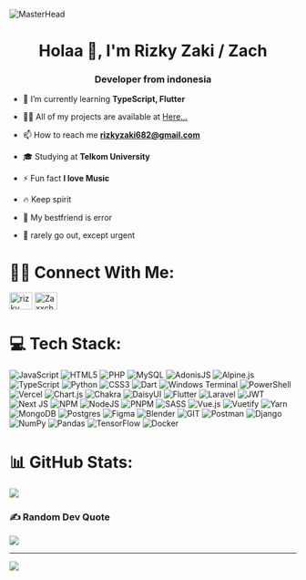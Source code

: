 ![MasterHead](https://visme.co/blog/wp-content/uploads/2020/03/animation-software-header-wide.gif)
<h1 align="center">Holaa 👋, I'm Rizky Zaki / Zach</h1>
<h3 align="center">Developer from indonesia</h3>

- 🌱 I’m currently learning **TypeScript, Flutter**

- 👨‍💻 All of my projects are available at <a href="https://zach-me.vercel.app" target="blank">Here...</a>

- 📫 How to reach me **rizkyzaki682@gmail.com**

- 🎓️ Studying at **Telkom University**

- ⚡ Fun fact **I love Music**

- 🔥 Keep spirit 

- 🤝 My bestfriend is error

- 🏡 rarely go out, except urgent

# 🙌🏻 Connect With Me:
<p align="left">
<a href="https://linkedin.com/in/rizky" target="blank"><img align="center" src="https://raw.githubusercontent.com/rahuldkjain/github-profile-readme-generator/master/src/images/icons/Social/linked-in-alt.svg" alt="rizky zaki" height="30" width="40" /></a>
<a href="https://discord.gg/Zaxxch#3289" target="blank"><img align="center" src="https://raw.githubusercontent.com/rahuldkjain/github-profile-readme-generator/master/src/images/icons/Social/discord.svg" alt="Zaxxch#3289" height="30" width="40" /></a>
</p>

# 💻 Tech Stack:
![JavaScript](https://img.shields.io/badge/javascript-%23323330.svg?style=for-the-badge&logo=javascript&logoColor=%23F7DF1E) ![HTML5](https://img.shields.io/badge/html5-%23E34F26.svg?style=for-the-badge&logo=html5&logoColor=white) ![PHP](https://img.shields.io/badge/php-%23777BB4.svg?style=for-the-badge&logo=php&logoColor=white) ![MySQL](https://img.shields.io/badge/mysql-4479A1.svg?style=for-the-badge&logo=mysql&logoColor=white) ![AdonisJS](https://img.shields.io/badge/adonisjs-%23220052.svg?style=for-the-badge&logo=adonisjs&logoColor=white) ![Alpine.js](https://img.shields.io/badge/alpinejs-white.svg?style=for-the-badge&logo=alpinedotjs&logoColor=%238BC0D0) ![TypeScript](https://img.shields.io/badge/typescript-%23007ACC.svg?style=for-the-badge&logo=typescript&logoColor=white) ![Python](https://img.shields.io/badge/python-3670A0?style=for-the-badge&logo=python&logoColor=ffdd54) ![CSS3](https://img.shields.io/badge/css3-%231572B6.svg?style=for-the-badge&logo=css3&logoColor=white) ![Dart](https://img.shields.io/badge/dart-%230175C2.svg?style=for-the-badge&logo=dart&logoColor=white) ![Windows Terminal](https://img.shields.io/badge/Windows%20Terminal-%234D4D4D.svg?style=for-the-badge&logo=windows-terminal&logoColor=white) ![PowerShell](https://img.shields.io/badge/PowerShell-%235391FE.svg?style=for-the-badge&logo=powershell&logoColor=white) ![Vercel](https://img.shields.io/badge/vercel-%23000000.svg?style=for-the-badge&logo=vercel&logoColor=white) ![Chart.js](https://img.shields.io/badge/chart.js-F5788D.svg?style=for-the-badge&logo=chart.js&logoColor=white) ![Chakra](https://img.shields.io/badge/chakra-%234ED1C5.svg?style=for-the-badge&logo=chakraui&logoColor=white) ![DaisyUI](https://img.shields.io/badge/daisyui-5A0EF8?style=for-the-badge&logo=daisyui&logoColor=white) ![Flutter](https://img.shields.io/badge/Flutter-%2302569B.svg?style=for-the-badge&logo=Flutter&logoColor=white) ![Laravel](https://img.shields.io/badge/laravel-%23FF2D20.svg?style=for-the-badge&logo=laravel&logoColor=white) ![JWT](https://img.shields.io/badge/JWT-black?style=for-the-badge&logo=JSON%20web%20tokens) ![Next JS](https://img.shields.io/badge/Next-black?style=for-the-badge&logo=next.js&logoColor=white) ![NPM](https://img.shields.io/badge/NPM-%23CB3837.svg?style=for-the-badge&logo=npm&logoColor=white) ![NodeJS](https://img.shields.io/badge/node.js-6DA55F?style=for-the-badge&logo=node.js&logoColor=white) ![PNPM](https://img.shields.io/badge/pnpm-%234a4a4a.svg?style=for-the-badge&logo=pnpm&logoColor=f69220) ![SASS](https://img.shields.io/badge/SASS-hotpink.svg?style=for-the-badge&logo=SASS&logoColor=white) ![Vue.js](https://img.shields.io/badge/vue.js-%2335495e.svg?style=for-the-badge&logo=vuedotjs&logoColor=%234FC08D) ![Vuetify](https://img.shields.io/badge/Vuetify-1867C0?style=for-the-badge&logo=vuetify&logoColor=AEDDFF) ![Yarn](https://img.shields.io/badge/yarn-%232C8EBB.svg?style=for-the-badge&logo=yarn&logoColor=white) ![MongoDB](https://img.shields.io/badge/MongoDB-%234ea94b.svg?style=for-the-badge&logo=mongodb&logoColor=white) ![Postgres](https://img.shields.io/badge/postgres-%23316192.svg?style=for-the-badge&logo=postgresql&logoColor=white) ![Figma](https://img.shields.io/badge/figma-%23F24E1E.svg?style=for-the-badge&logo=figma&logoColor=white) ![Blender](https://img.shields.io/badge/blender-%23F5792A.svg?style=for-the-badge&logo=blender&logoColor=white) ![GIT](https://img.shields.io/badge/Git-fc6d26?style=for-the-badge&logo=git&logoColor=white) ![Postman](https://img.shields.io/badge/Postman-FF6C37?style=for-the-badge&logo=postman&logoColor=white) ![Django](https://img.shields.io/badge/django-%23092E20.svg?style=for-the-badge&logo=django&logoColor=white) ![NumPy](https://img.shields.io/badge/numpy-%23013243.svg?style=for-the-badge&logo=numpy&logoColor=white) ![Pandas](https://img.shields.io/badge/pandas-%23150458.svg?style=for-the-badge&logo=pandas&logoColor=white) ![TensorFlow](https://img.shields.io/badge/TensorFlow-%23FF6F00.svg?style=for-the-badge&logo=TensorFlow&logoColor=white) ![Docker](https://img.shields.io/badge/docker-%230db7ed.svg?style=for-the-badge&logo=docker&logoColor=white)


 # 📊 GitHub Stats:

 ![](https://github-readme-streak-stats.herokuapp.com/?user=RizkyZaki&theme=dark&hide_border=false)<br/>

### ✍️ Random Dev Quote
![](https://quotes-github-readme.vercel.app/api?type=horizontal&theme=radical)

---
[![](https://visitcount.itsvg.in/api?id=RizkyZaki&icon=0&color=0)](https://visitcount.itsvg.in)

<!-- Proudly created with GPRM ( https://gprm.itsvg.in ) -->

